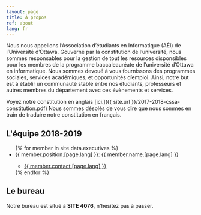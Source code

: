 ```yaml
---
layout: page
title: À propos
ref: about
lang: fr
---
```

Nous nous appellons l’Association d’étudiants en Informatique (AÉI) de l’Université d’Ottawa. Gouverné par la constitution de l’université, nous sommes responsables pour la gestion de tout les resources disponsibles pour les membres de la programme baccaleauréate de l’université d’Ottawa en informatique. Nous sommes devoué à vous fournissons des programmes sociales, services académiques, et opportunités d’emploi. Ainsi, notre but est à établir un communauté stable entre nos étudiants, professeurs et autres membres du département avec ces évènements et services. 

Voyez notre constitution en anglais [ici.]({{ site.url }}/2017-2018-cssa-constitution.pdf) Nous sommes désolés de vous dire que nous sommes en train de traduire notre constitution en français.

##  L'équipe 2018-2019

<ul>
{% for member in site.data.executives %}
    <li>{{ member.position.[page.lang] }}: {{ member.name.[page.lang] }} </li>
    <ul>
        <li><a href="mailto:{{ member.contact.[page.lang] }}">{{ member.contact.[page.lang] }}</a></li>
    </ul>
{% endfor %}
</ul>

## Le bureau
Notre bureau est situé à <b>SITE 4076</b>, n'hésitez pas à passer.

